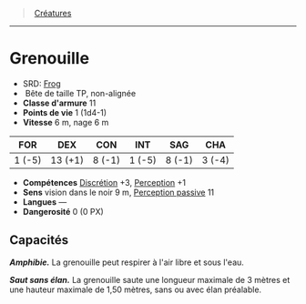 ﻿---
!MonsterHD
Type: Bête
Size: TP
Alignment: non-alignée
ArmorClass: 11
HitPoints: 1 (1d4-1)
Speed: 6 m, nage 6 m
Strength: ' 1 (-5)'
Dexterity: 13 (+1)
Constitution: ' 8 (-1)'
Intelligence: ' 1 (-5)'
Wisdom: ' 8 (-1)'
Charisma: ' 3 (-4)'
Skills: '[Discrétion](hd_abilities_dexterity_discretion.md) +3, [Perception](hd_abilities_wisdom_perception.md) +1'
Senses: vision dans le noir 9 m, [Perception passive](hd_abilities_dexterity_perception_passive.md) 11
Languages: —
Challenge: 0 (0 PX)
Id: monsters_hd.md#grenouille
ParentLink: monsters_hd.md#créatures
Name: Grenouille
ParentName: Créatures
NameLevel: 1
AltName: '[Frog](srd_monsters_frog.md)'
Attributes: {}
---
> [Créatures](hd_monsters.md)

---

# Grenouille

- SRD: [Frog](srd_monsters_frog.md)
-  Bête de taille TP, non-alignée
- **Classe d'armure** 11
- **Points de vie** 1 (1d4-1)
- **Vitesse** 6 m, nage 6 m

|FOR|DEX|CON|INT|SAG|CHA|
|---|---|---|---|---|---|
| 1 (-5)|13 (+1)| 8 (-1)| 1 (-5)| 8 (-1)| 3 (-4)|

- **Compétences** [Discrétion](hd_abilities_dexterity_discretion.md) +3, [Perception](hd_abilities_wisdom_perception.md) +1
- **Sens** vision dans le noir 9 m, [Perception passive](hd_abilities_dexterity_perception_passive.md) 11
- **Langues** —
- **Dangerosité** 0 (0 PX)

## Capacités

**_Amphibie._** La grenouille peut respirer à l'air libre et sous l'eau.

**_Saut sans élan._** La grenouille saute une longueur maximale de 3 mètres et une hauteur maximale de 1,50 mètres, sans ou avec élan préalable.

